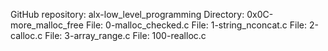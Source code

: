 GitHub repository: alx-low_level_programming
Directory: 0x0C-more_malloc_free
File: 0-malloc_checked.c
File: 1-string_nconcat.c
File: 2-calloc.c
File: 3-array_range.c
File: 100-realloc.c

